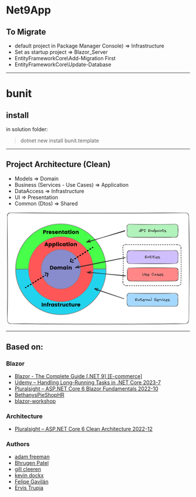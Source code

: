 # Net9App

## To Migrate
* default project in Package Manager Console) => Infrastructure
* Set as startup project => Blazor_Server
* EntityFrameworkCore\Add-Migration First
* EntityFrameworkCore\Update-Database

---
# bunit
## install
in solution folder:
> dotnet new install bunit.template
---

## Project Architecture (Clean)
* Models => Domain
* Business (Services - Use Cases) => Application
* DataAccess => Infrastructure
* UI => Presentation
* Common (Dtos) => Shared

![Architecture](/images/clean_architecture.png)

---

## Based on:

### Blazor
* [Blazor - The Complete Guide [.NET 9] [E-commerce]](https://www.dotnetmastery.com/Home/Details?courseId=24)
* [Udemy – Handling Long-Running Tasks in .NET Core 2023-7](https://downloadlynet.ir/2024/04/134079/08/handling-long-running-tasks-in-net-core/19/?#/134079-udemy-132411112126.html)
* [Pluralsight – ASP.NET Core 6 Blazor Fundamentals 2022-10](https://downloadlynet.ir/2024/01/127564/06/asp-net-core-6-blazor-fundamentals/19/?#/127564-pluralsi-122428115629.html)
* [BethanysPieShopHR](https://github.com/GillCleeren/BethanysPieShopHR)
* [blazor-workshop](https://github.com/dotnet-presentations/blazor-workshop?tab=readme-ov-file)

### Architecture
* [Pluralsight – ASP.NET Core 6 Clean Architecture 2022-12](https://downloadlynet.ir/2023/18/93765/03/asp-net-core-6-clean-architecture/21/?#/93765-pluralsi-022450112828.html)

### Authors
* [adam freeman](https://www.ebooksworld.ir/search?term=adam+freeman)
* [Bhrugen Patel](https://downloadlynet.ir/?s=Bhrugen+Patel)
* [gill cleeren](https://downloadlynet.ir/?s=gill+cleeren&post_type%5B%5D=post&post_type%5B%5D=download)
* [kevin dockx](https://downloadlynet.ir/?s=kevin+dockx&post_type%5B%5D=post&post_type%5B%5D=download)
* [Felipe Gavilán](https://downloadlynet.ir/?s=Felipe+Gavil%C3%A1n&post_type%5B%5D=post&post_type%5B%5D=download)
* [Ervis Trupja](https://downloadlynet.ir/?s=Ervis+Trupja&post_type%5B%5D=post&post_type%5B%5D=download)
